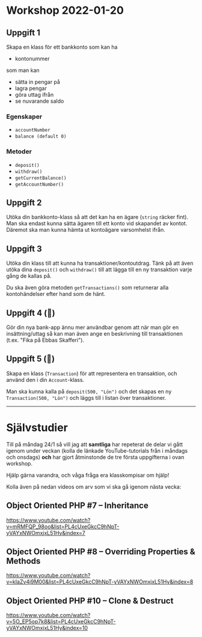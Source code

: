 # Workshop 2022-01-20

## Uppgift 1

Skapa en klass för ett bankkonto som kan ha

- kontonummer

som man kan

- sätta in pengar på
- lagra pengar
- göra uttag ifrån
- se nuvarande saldo

### Egenskaper

- `accountNumber`
- `balance (default 0)`

### Metoder

- `deposit()`
- `withdraw()`
- `getCurrentBalance()`
- `getAccountNumber()`

## Uppgift 2

Utöka din bankkonto-klass så att det kan ha en ägare (`string` räcker fint). Man ska endast kunna sätta ägaren till ett konto vid skapandet av kontot. Däremot ska man kunna hämta ut kontoägare varsomhelst ifrån.

## Uppgift 3

Utöka din klass till att kunna ha transaktioner/kontoutdrag. Tänk på att även utöka dina `deposit()` och `withdraw()` till att lägga till en ny transaktion varje gång de kallas på.

Du ska även göra metoden `getTransactions()` som returnerar alla kontohändelser efter hand som de hänt.

## Uppgift 4 (🌟)

Gör din nya bank-app ännu mer användbar genom att när man gör en insättning/uttag så kan man även ange en beskrivning till transaktionen (t.ex. "Fika på Ebbas Skafferi").

## Uppgift 5 (🚀)

Skapa en klass (`Transaction`) för att representera en transaktion, och använd den i din `Account`-klass.

Man ska kunna kalla på `deposit(500, "Lön")` och det skapas en ny `Transaction(500, "Lön")` och läggs till i listan över transaktioner.

---

# Självstudier

Till på måndag 24/1 så vill jag att **samtliga** har repeterat de delar vi gått igenom under veckan (kolla de länkade YouTube-tutorials från i måndags och onsdags) **och** har gjort åtminstonde de tre första uppgifterna i ovan workshop.

Hjälp gärna varandra, och våga fråga era klasskompisar om hjälp!

Kolla även på nedan videos om arv som vi ska gå igenom nästa vecka:

## Object Oriented PHP #7 – Inheritance

<https://www.youtube.com/watch?v=mRMFQP_98oo&list=PL4cUxeGkcC9hNpT-yVAYxNWOmxjxL51Hy&index=7>

## Object Oriented PHP #8 – Overriding Properties & Methods

<https://www.youtube.com/watch?v=kIaZv4j9M00&list=PL4cUxeGkcC9hNpT-yVAYxNWOmxjxL51Hy&index=8>

## Object Oriented PHP #10 – Clone & Destruct

<https://www.youtube.com/watch?v=5O_EP5op7k8&list=PL4cUxeGkcC9hNpT-yVAYxNWOmxjxL51Hy&index=10>
